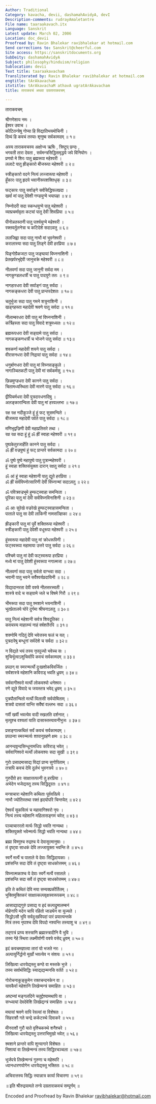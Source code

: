 ```yaml
---
Author: Traditional
Category: kavacha, devii, dashamahAvidyA, devI
Description-comments: rudrayAmaletantre
File name: taaraakavach.itx
Language: Sanskrit
Latest update: March 02, 2006
Location: doc_devii
Proofread by: Ravin Bhalekar ravibhalekar at hotmail.com
Send corrections to: Sanskrit@cheerful.com
Site access: https://sanskritdocuments.org
SubDeity: dashamahAvidyA
Subject: philosophy/hinduism/religion
Sublocation: devii
Text title: taaraakavacham
Transliterated by: Ravin Bhalekar ravibhalekar at hotmail.com
engtitle: tArAkavacham
itxtitle: tArAkavachaM athavA ugratArAkavacham
title: ताराकवचं अथवा उग्रताराकवचम्

---
```

  
 ताराकवचम्   
  
श्रीगणेशाय नमः ।  
ईश्वर उवाच ।  
कोटितन्त्रेषु गोप्या हि विद्यातिभयमोचिनी ।  
दिव्यं हि कवचं तस्याः शृणुष्व सर्वकामदम् ॥ १॥  
  
अस्य ताराकवचस्य अक्षोभ्य ऋषिः , त्रिष्टुप् छन्दः ,  
भगवती तारा देवता , सर्वमन्त्रसिद्धिसमृद्धये जपे विनियोगः ।  
प्रणवो मे शिरः पातु ब्रह्मरूपा महेश्वरी ।  
ललाटे पातु ह्रीङ्कारो बीजरूपा महेश्वरी ॥ २॥  
  
स्त्रीङ्कारो वदने नित्यं लज्जारूपा महेश्वरी ।  
हूँकारः पातु हृदये भवानीरूपशक्तिधृक् ॥ ३॥  
  
फट्कारः पातु सर्वाङ्गे सर्वसिद्धिफलप्रदा ।  
खर्वा मां पातु देवेशी गण्डयुग्मे भयापहा ॥ ४॥  
  
निम्नोदरी सदा स्कन्धयुग्मे पातु महेश्वरी ।  
व्याघ्रचर्मावृता कट्यां पातु देवी शिवप्रिया ॥ ५॥  
  
पीनोन्नतस्तनी पातु पार्श्वयुग्मे महेश्वरी ।  
रक्तवर्तुलनेत्रा च कटिदेशे सदाऽवतु ॥ ६॥  
  
ललजिह्वा सदा पातु नाभौ मां भुवनेश्वरी ।  
करालास्या सदा पातु लिङ्गे देवी हरप्रिया ॥ ७॥  
  
पिङ्गोग्रैकजटा पातु जङ्घायां विघ्ननाशिनी ।  
प्रेतखर्परभृद्देवी जानुचक्रे महेश्वरी ॥ ८॥  
  
नीलवर्णा सदा पातु जानुनी सर्वदा मम ।  
नागकुण्डलधर्त्री च पातु पादयुगे ततः ॥ ९॥  
  
नागहारधरा देवी सर्वाङ्गं पातु सर्वदा ।  
नागकङ्कधरा देवी पातु प्रान्तरदेशतः ॥ १०॥  
  
चतुर्भुजा सदा पातु गमने शत्रुनाशिनी ।  
खड्गहस्ता महादेवी श्रवणे पातु सर्वदा ॥ ११॥  
  
नीलाम्बरधरा देवी पातु मां विघ्ननाशिनी ।  
कर्त्रिहस्ता सदा पातु विवादे शत्रुमध्यतः ॥ १२॥  
  
ब्रह्मरूपधरा देवी सङ्ग्रामे पातु सर्वदा ।  
नागकङ्कणधर्त्री च भोजने पातु सर्वदा ॥ १३॥  
  
शवकर्णा महादेवी शयने पातु सर्वदा ।  
वीरासनधरा देवी निद्रायां पातु सर्वदा ॥ १४॥  
  
धनुर्बाणधरा देवी पातु मां विघ्नसङ्कुले ।  
नागाञ्चितकटी पातु देवी मां सर्वकर्मसु ॥ १५॥  
  
छिन्नमुण्डधरा देवी कानने पातु सर्वदा ।  
चितामध्यस्थिता देवी मारणे पातु सर्वदा ॥ १६॥  
  
द्वीपिचर्मधरा देवी पुत्रदारधनादिषु ।  
अलङ्कारान्विता देवी पातु मां हरवल्लभा ॥ १७॥  
  
रक्ष रक्ष नदीकुञ्जे हूं हूं फट् सुसमन्विते ।  
बीजरूपा महादेवी पर्वते पातु सर्वदा ॥ १८॥  
  
मणिभृद्वज्रिणी देवी महाप्रतिसरे तथा ।  
रक्ष रक्ष सदा हूं हूं ॐ ह्रीं स्वाहा महेश्वरी ॥ १९॥  
  
पुष्पकेतुरजार्हेति कानने पातु सर्वदा ।  
ॐ ह्रीं वज्रपुष्पं हुं फट् प्रान्तरे सर्वकामदा ॥ २०॥  
  
ॐ पुष्पे पुष्पे महापुष्पे पातु पुत्रान्महेश्वरी ।  
हूं स्वाहा शक्तिसंयुक्ता दारान् रक्षतु सर्वदा ॥ २१॥  
  
ॐ आं हूं स्वाहा महेशानी पातु द्यूते हरप्रिया ।  
ॐ ह्रीं सर्वविघ्नोत्सारिणी देवी विघ्नान्मां सदाऽवतु ॥ २२॥  
  
ॐ पवित्रवज्रभूमे हुम्फट्स्वाहा समन्विता ।  
पूरिका पातु मां देवी सर्वविघ्नविनाशिनी ॥ २३॥  
  
ॐ आः सुरेखे वज्ररेखे हुम्फट्स्वाहासमन्विता ।  
पाताले पातु सा देवी लाकिनी नामसञ्ज्ञिका ॥ २४॥  
  
ह्रीङ्कारी पातु मां पूर्वे शक्तिरूपा महेश्वरी ।  
स्त्रीङ्कारी पातु देवेशी वधूरूपा महेश्वरी ॥ २५॥  
  
हूंस्वरूपा महादेवी पातु मां क्रोधरूपिणी ।  
फट्स्वरूपा महामाया उत्तरे पातु सर्वदा ॥ २६॥  
  
पश्चिमे पातु मां देवी फट्स्वरूपा हरप्रिया ।  
मध्ये मां पातु देवेशी हूंस्वरूपा नगात्मजा ॥ २७॥  
  
नीलवर्णा सदा पातु सर्वतो वाग्भवा सदा ।  
भवानी पातु भवने सर्वैश्वर्यप्रदायिनी ॥ २८॥  
  
विद्यादानरता देवी वक्त्रे नीलसरस्वती ।  
शास्त्रे वादे च सङ्ग्रामे जले च विषमे गिरौ ॥ २९॥  
  
भीमरूपा सदा पातु श्मशाने भयनाशिनी ।  
भूतप्रेतालये घोरे दुर्गमा श्रीघनाऽवतु ॥ ३०॥  
  
पातु नित्यं महेशानी सर्वत्र शिवदूतिका ।  
कवचस्य माहात्म्यं नाहं वर्षशतैरपि ॥ ३१॥  
  
शक्नोमि गदितुं देवि भवेत्तस्य फलं च यत् ।  
पुत्रदारेषु बन्धूनां सर्वदेशे च सर्वदा ॥ ३२॥  
  
न विद्यते भयं तस्य नृपपूज्यो भवेच्च सः ।  
शुचिर्भूत्वाऽशुचिर्वापि कवचं सर्वकामदम् ॥ ३३॥  
  
प्रपठन् वा स्मरन्मर्त्यो दुःखशोकविवर्जितः ।  
सर्वशास्त्रे महेशानि कविराड् भवति ध्रुवम् ॥ ३४॥  
  
सर्ववागीश्वरो मर्त्यो लोकवश्यो धनेश्वरः ।  
रणे द्यूते विवादे च जयस्तत्र भवेद् ध्रुवम् ॥ ३५॥  
  
पुत्रपौतान्वितो मर्त्यो विलासी सर्वयोषिताम् ।  
शत्रवो दासतां यान्ति सर्वेषां वल्लभः सदा ॥ ३६॥  
  
गर्वी खर्वी भवत्येव वादी स्खलति दर्शनात् ।  
मृत्युश्च वश्यतां याति दासास्तस्यावनीभुजः ॥ ३७॥  
  
प्रसङ्गात्कथितं सर्वं कवचं सर्वकामदम् ।  
प्रपठन्वा स्मरन्मर्त्यः शापानुग्रहणे क्षमः ॥ ३८॥  
  
आनन्दवृन्दसिन्धूनामधिपः कविराड् भवेत् ।  
सर्ववागिश्वरो मर्त्यो लोकवश्यः सदा सुखी ॥ ३९॥  
  
गुरोः प्रसादमासाद्य विद्यां प्राप्य सुगोपिताम् ।  
तत्रापि कवचं देवि दुर्लभं भुवनत्रये ॥ ४०॥  
  
गुरुर्देवो हरः साक्षात्तत्पत्नी तु हरप्रिया ।  
अभेदेन भजेद्यस्तु तस्य सिद्धिदूरतः ॥ ४१॥  
  
मन्त्राचारा महेशानि कथिताः पूर्ववत्प्रिये ।  
नाभौ ज्योतिस्तथा रक्तं हृदयोपरि चिन्तयेत् ॥ ४२॥  
  
ऐश्वर्यं सुकवित्वं च महावागिश्वरो नृपः ।  
नित्यं तस्य महेशानि महिलासङ्गमं चरेत् ॥ ४३॥  
  
पञ्चाचाररतो मर्त्यः सिद्धो भवति नान्यथा ।  
शक्तियुक्तो भवेन्मर्त्यः सिद्धो भवति नान्यथा ॥ ४४॥  
  
ब्रह्मा विष्णुश्च रुद्रश्च ये देवासुरमानुषाः ।  
तं दृष्ट्वा साधकं देवि लज्जायुक्ता भवन्ति ते ॥ ४५॥  
  
स्वर्गे मर्त्ये च पाताले ये देवाः सिद्धिदायकाः ।  
प्रशंसन्ति सदा देवि तं दृष्ट्वा साधकोत्तमम् ॥ ४६॥  
  
विघ्नात्मकाश्च ये देवाः स्वर्गे मर्त्ये रसातले ।  
प्रशंसन्ति सदा सर्वे तं दृष्ट्वा साधकोत्तमम् ॥ ४७॥  
  
इति ते कथितं देवि मया सम्यक्प्रकीर्तितम् ।  
भुक्तिमुक्तिकरं साक्षात्कल्पवृक्षस्वरूपकम् ॥ ४८॥  
  
आसाद्याद्यगुरुं प्रसाद्य य इदं कल्पद्रुमालम्बनं  
मोहेनापि मदेन चापि रहितो जाड्येन वा युज्यते ।  
सिद्धोऽसौ भुवि सर्वदुःखविपदां पारं प्रयात्यन्तके  
मित्रं तस्य नृपाश्च देवि विपदो नश्यन्ति तस्याशु च ॥ ४९॥  
  
तद्गात्रं प्राप्य शस्त्राणि ब्रह्मास्त्रादीनि वै भुवि ।  
तस्य गेहे स्थिरा लक्ष्मीर्वाणी वक्त्रे वसेद् ध्रुवम् ॥ ५०॥  
  
इदं कवचमज्ञात्वा तारां यो भजते नरः ।  
अल्पायुर्निर्द्धनो मूर्खो भवत्येव न संशयः ॥ ५१॥  
  
लिखित्वा धारयेद्यस्तु कण्ठे वा मस्तके भुजे ।  
तस्य सर्वार्थसिद्धिः स्याद्यद्यन्मनसि वर्तते ॥ ५२॥  
  
गोरोचनाकुङ्कुमेन रक्तचन्दनकेन वा ।  
यावकैर्वा महेशानि लिखेन्मन्त्रं समाहितः ॥ ५३॥  
  
अष्टम्यां मङ्गलदिने चतुर्द्दश्यामथापि वा ।  
सन्ध्यायां देवदेवेशि लिखेद्यन्त्रं समाहितः ॥ ५४॥  
  
मघायां श्रवणे वापि रेवत्यां वा विशेषतः ।  
सिंहराशौ गते चन्द्रे कर्कटस्थे दिवाकरे ॥ ५५॥  
  
मीनराशौ गुरौ याते वृश्चिकस्थे शनैश्चरे ।  
लिखित्वा धारयेद्यस्तु उत्तराभिमुखो भवेत् ॥ ५६॥  
  
श्मशाने प्रान्तरे वापि शून्यागारे विशेषतः ।  
निशायां वा लिखेन्मन्त्रं तस्य सिद्धिरचञ्चला ॥ ५७॥  
  
भूर्जपत्रे लिखेन्मन्त्रं गुरुणा च महेश्वरि ।  
ध्यानधारणयोगेन धारयेद्यस्तु भक्तितः ॥ ५८॥  
  
अचिरात्तस्य सिद्धिः स्यान्नात्र कार्या विचारणा ॥ ५९॥  
  
॥ इति श्रीरुद्रयामले तन्त्रे उग्रताराकवचं सम्पूर्णम् ॥  
  
  
Encoded and Proofread by Ravin Bhalekar ravibhalekar@hotmail.com  
